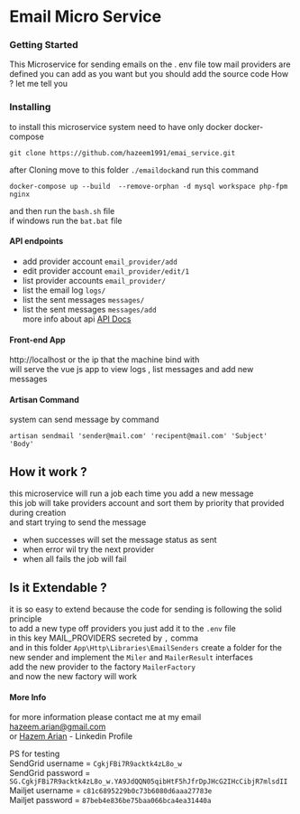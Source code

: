 # Email Micro Service

### Getting Started
This Microservice  for sending emails on the . env file tow mail providers are defined 
you can add as you want but you should add the source code How ? let me tell you

### Installing
to install this microservice system need to have only docker docker-compose 
```$xslt
git clone https://github.com/hazeem1991/emai_service.git
```
after Cloning move to this folder ``./emaildock``and run this command 
```
docker-compose up --build  --remove-orphan -d mysql workspace php-fpm nginx 
```
and then run the ``bash.sh`` file  
if windows run the ``bat.bat`` file
#### API endpoints
* add provider account `email_provider/add`
* edit provider account `email_provider/edit/1`
* list provider accounts `email_provider/`
* list the email log `logs/`
* list the sent messages `messages/`
* list the sent messages `messages/add`  
more info about api
[API Docs](https://documenter.getpostman.com/view/1337753/SVYqPyv7?version=latest#82a18b8d-804b-4356-b0c7-5f59e6246506
)
#### Front-end App
http://localhost or  the ip that the machine bind  with  
will serve the vue js app to view logs , list messages and add new messages
#### Artisan Command  
system can send message by command  
```
artisan sendmail 'sender@mail.com' 'recipent@mail.com' 'Subject' 'Body'  
```
 ## How it work ?
 this microservice will run a job each time you add a new message  
 this job will take providers account and sort them by priority that provided during creation  
 and start trying to send the message  
 - when successes will set the message status as sent  
 - when error wil try the next provider  
 - when all fails the job will fail  
 ## Is it Extendable  ?
 it is so easy to extend because the code for sending is following the solid principle  
 to add a new type off providers you just add it to the `.env` file   
  in this key MAIL_PROVIDERS secreted by `,` comma  
  and in this folder `App\Http\Libraries\EmailSenders` create a folder for the new sender 
  and implement the `Miler` and `MailerResult` interfaces  
  add the new provider to the factory `MailerFactory`  
  and now the new factory will work 
  #### More Info
  for more information please contact me at my email hazeem.arian@gmail.com  
  or [Hazem Arian](https://www.linkedin.com/in/hazem-arian-467b4183/) - Linkedin Profile




PS for testing  
SendGrid username =  ``CgkjFBi7R9acktk4zL8o_w``  
SendGrid password = ``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``  
Mailjet username = ``c81c6895229b0c73b6080d6aaa27783e``  
Mailjet password = ``87beb4e836be75baa066bca4ea31440a``
 
